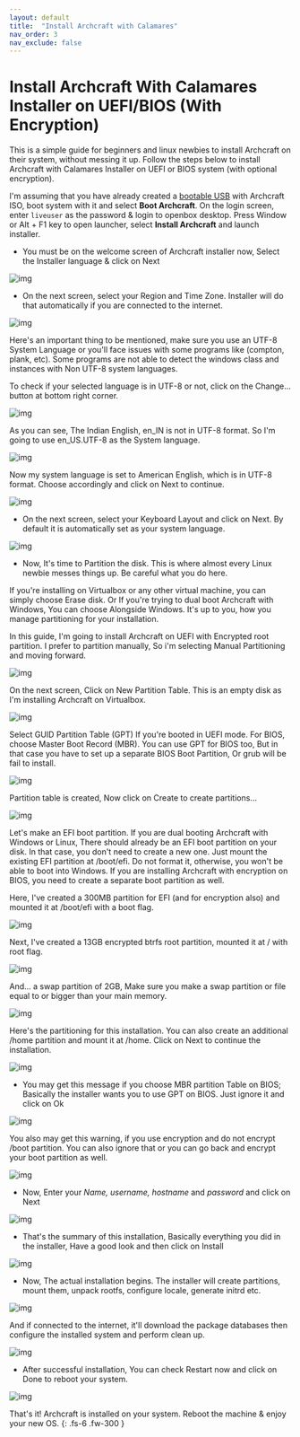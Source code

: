 ```yaml
---
layout: default
title:  "Install Archcraft with Calamares"
nav_order: 3
nav_exclude: false
---
```


# Install Archcraft With Calamares Installer on UEFI/BIOS (With Encryption)

This is a simple guide for beginners and linux newbies to install Archcraft on their system, without messing it up.
Follow the steps below to install Archcraft with Calamares Installer on UEFI or BIOS system (with optional encryption).

I'm assuming that you have already created a [bootable USB](../boot/usb) with Archcraft ISO, boot system with it and
select **Boot Archcraft**. On the login screen, enter <span class="text-red-300">`liveuser`</span> as the password & login to openbox desktop.
Press <span class="label label-green">Window</span> or <span class="label label-green">Alt + F1</span> key to open launcher, select **Install Archcraft** and launch installer.

- You must be on the welcome screen of Archcraft installer now, Select the Installer language & click on <span class="label">Next</span>

![img](../../assets/images/calamares/1.png)

- On the next screen, select your <span class="text-blue-100">Region</span> and <span class="text-blue-100">Time Zone</span>. Installer will do that automatically if you are connected to the internet.

![img](../../assets/images/calamares/2.png)

Here's an important thing to be mentioned, make sure you use an <span class="text-blue-100">UTF-8 System Language</span> or you'll face issues with some programs like (compton, plank, etc). Some programs are not able to detect the windows class and instances with Non UTF-8 system languages.

To check if your selected language is in UTF-8 or not, click on the <span class="label">Change...</span> button at bottom right corner.

![img](../../assets/images/calamares/2a.png)

As you can see, The Indian English, <span class="text-red-100">en_IN</span> is not in UTF-8 format. So I'm going to use <span class="text-blue-100">en_US.UTF-8</span> as the System language.

![img](../../assets/images/calamares/3.png)

Now my system language is set to American English, which is in UTF-8 format. Choose accordingly and click on <span class="label">Next</span> to continue.

![img](../../assets/images/calamares/4.png)

- On the next screen, select your <span class="text-blue-100">Keyboard Layout</span> and click on <span class="label">Next</span>. By default it is automatically set as your system language.

![img](../../assets/images/calamares/5.png)

- Now, It's time to <span class="text-blue-100">Partition the disk</span>. This is where almost every Linux newbie messes things up. <span class="text-red-200">Be careful what you do here</span>.

If you're installing on Virtualbox or any other virtual machine, you can simply choose <span class="text-red-200">Erase disk</span>.
Or If you're trying to dual boot Archcraft with Windows, You can choose <span class="text-red-200">Alongside Windows</span>. It's up to you, how you manage partitioning for your installation.

In this guide, I'm going to install Archcraft on UEFI with Encrypted root partition. I prefer to partition manually, So i'm selecting <span class="text-blue-100">Manual Partitioning</span> and moving forward.

![img](../../assets/images/calamares/6.png)

On the next screen, Click on <span class="label">New Partition Table</span>. This is an empty disk as I'm installing Archcraft on Virtualbox.

![img](../../assets/images/calamares/7.png)

Select <span class="text-blue-100">GUID Partition Table (GPT)</span> If you're booted in UEFI mode. For BIOS, choose <span class="text-blue-100">Master Boot Record (MBR)</span>. You can use GPT for BIOS too, But in that case you have to set up a separate <span class="text-blue-100">BIOS Boot Partition</span>, Or grub will be fail to install.

![img](../../assets/images/calamares/8.png)

Partition table is created, Now click on <span class="label">Create</span> to create partitions...

![img](../../assets/images/calamares/9.png)

Let's make an <span class="text-blue-100">EFI boot partition</span>.
If you are dual booting Archcraft with Windows or Linux, There should already be an EFI boot partition on your disk.
In that case, you don't need to create a new one. Just mount the existing EFI partition at <span class="text-red-100">/boot/efi</span>. Do not format it, otherwise, you won't be able to boot into Windows. 
If you are installing Archcraft with encryption on BIOS, you need to create a separate boot partition as well. 

Here, I've created a 300MB partition for EFI (and for encryption also) and mounted it at <span class="text-red-100">/boot/efi</span> with a <span class="text-blue-100">boot</span> flag.

![img](../../assets/images/calamares/10.png)

Next, I've created a 13GB encrypted btrfs root partition, mounted it at <span class="text-red-100">/</span> with <span class="text-blue-100">root</span> flag.

![img](../../assets/images/calamares/11.png)

And... a swap partition of 2GB, Make sure you make a swap partition or file equal to or bigger than your main memory.

![img](../../assets/images/calamares/12.png)

Here's the partitioning for this installation. You can also create an additional <span class="text-blue-100">/home</span> partition and mount it at /home.
Click on <span class="label">Next</span> to continue the installation. 

![img](../../assets/images/calamares/13.png)

- You may get this message if you choose MBR partition Table on BIOS; Basically the installer wants you to use GPT on BIOS. Just ignore it and click on <span class="label">Ok</span>

![img](../../assets/images/calamares/14.png)

You also may get this warning, if you use encryption and do not encrypt <span class="text-red-100">/boot</span> partition. You can also ignore that or you can go back and encrypt your boot partition as well.

![img](../../assets/images/calamares/15.png)

- Now, Enter your *Name, username, hostname* and *password* and click on <span class="label">Next</span>

![img](../../assets/images/calamares/16.png)

- That's the summary of this installation, Basically everything you did in the installer, Have a good look and then click on <span class="label">Install</span>

![img](../../assets/images/calamares/17.png)

- Now, The actual installation begins. The installer will create partitions, mount them, unpack rootfs, configure locale, generate initrd etc.

![img](../../assets/images/calamares/18.png)

And if connected to the internet, it'll download the package databases then configure the installed system and perform clean up.

![img](../../assets/images/calamares/19.png)

- After successful installation, You can check <span class="text-red-200">Restart now</span> and click on <span class="label">Done</span> to reboot your system.

![img](../../assets/images/calamares/20.png)

That's it! Archcraft is installed on your system. Reboot the machine &amp; enjoy your new OS.
{: .fs-6 .fw-300 }
